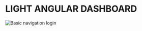 # LIGHT ANGULAR DASHBOARD 

![Basic navigation login](https://raw.githubusercontent.com/jazlopez/light-bootstrap-dashboard-angular2/master/login.gif)
